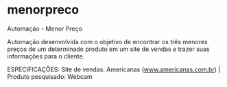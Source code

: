 # menorpreco
Automação - Menor Preço

Automação desenvolvida com o objetivo de encontrar os três menores preços de um determinado produto em um site de vendas e trazer suas informações para o cliente.

ESPECIFICAÇÕES: Site de vendas: Americanas (www.americanas.com.br) | Produto pesquisado: Webcam
